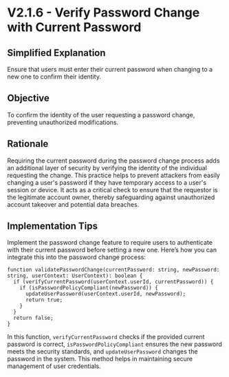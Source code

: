 # V2.1.6 - Verify Password Change with Current Password

## Simplified Explanation

Ensure that users must enter their current password when changing to a new one to confirm their identity.

## Objective

To confirm the identity of the user requesting a password change, preventing unauthorized modifications.

## Rationale

Requiring the current password during the password change process adds an additional layer of security by verifying the identity of the individual requesting the change. This practice helps to prevent attackers from easily changing a user's password if they have temporary access to a user's session or device. It acts as a critical check to ensure that the requestor is the legitimate account owner, thereby safeguarding against unauthorized account takeover and potential data breaches.

## Implementation Tips

Implement the password change feature to require users to authenticate with their current password before setting a new one. Here’s how you can integrate this into the password change process:

```plaintext
function validatePasswordChange(currentPassword: string, newPassword: string, userContext: UserContext): boolean {
  if (verifyCurrentPassword(userContext.userId, currentPassword)) {
    if (isPasswordPolicyCompliant(newPassword)) {
      updateUserPassword(userContext.userId, newPassword);
      return true;
    }
  }
  return false;
}
```

In this function, `verifyCurrentPassword` checks if the provided current password is correct, `isPasswordPolicyCompliant` ensures the new password meets the security standards, and `updateUserPassword` changes the password in the system. This method helps in maintaining secure management of user credentials.
